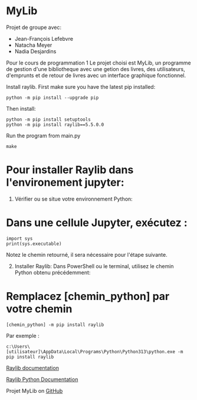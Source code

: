 # MyLib

Projet de groupe avec:
- Jean-François Lefebvre
- Natacha Meyer
- Nadia Desjardins

Pour le cours de programmation 1
Le projet choisi est MyLib, un programme de gestion d'une bibliotheque avec une getion des livres, des utilisateurs, d'emprunts et de retour de livres avec un interface graphique fonctionnel.

Install raylib. First make sure you have the latest pip installed:
```
python -m pip install --upgrade pip
```

Then install:
```
python -m pip install setuptools
python -m pip install raylib==5.5.0.0
```

Run the program from main.py
```
make
```

# Pour installer Raylib dans l'environement jupyter:

1. Vérifier ou se situe votre environnement Python:

# Dans une cellule Jupyter, exécutez :
```
import sys
print(sys.executable)
```
Notez le chemin retourné, il sera nécessaire pour l'étape suivante.

2. Installer Raylib:
Dans PowerShell ou le terminal, utilisez le chemin Python obtenu précédemment:
# Remplacez [chemin_python] par votre chemin
```
[chemin_python] -m pip install raylib
```

Par exemple :
```
c:\Users\[utilisateur]\AppData\Local\Programs\Python\Python313\python.exe -m pip install raylib
```


[Raylib documentation](https://www.raylib.com/cheatsheet/cheatsheet.html)

[Raylib Python Documentation](https://electronstudio.github.io/raylib-python-cffi/)

Projet MyLib on [GitHub](https://github.com/dracken24/MyLib)
